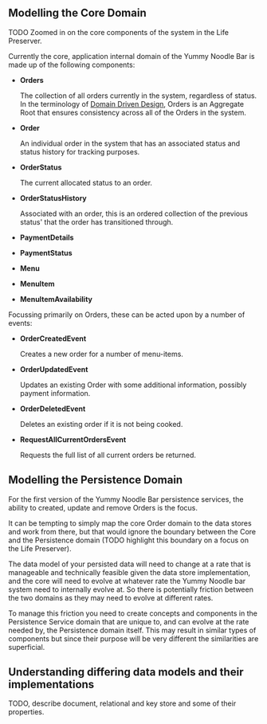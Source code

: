  

## Modelling the Core Domain

TODO Zoomed in on the core components of the system in the Life Preserver.

Currently the core, application internal domain of the Yummy Noodle Bar is made up of the following components:

* **Orders**

    The collection of all orders currently in the system, regardless of status. In the terminology of [Domain Driven Design](http://en.wikipedia.org/wiki/Domain-driven_design), Orders is an Aggregate Root that ensures consistency across all of the Orders in the system.

* **Order**

    An individual order in the system that has an associated status and status history for tracking purposes.

* **OrderStatus**

    The current allocated status to an order.

* **OrderStatusHistory**

    Associated with an order, this is an ordered collection of the previous status' that the order has transitioned through.

* **PaymentDetails**
* **PaymentStatus**
* **Menu**
* **MenuItem**
* **MenuItemAvailability**

Focussing primarily on Orders, these can be acted upon by a number of events:

* **OrderCreatedEvent**

    Creates a new order for a number of menu-items.

* **OrderUpdatedEvent**

    Updates an existing Order with some additional information, possibly payment information.

* **OrderDeletedEvent**

    Deletes an existing order if it is not being cooked.

* **RequestAllCurrentOrdersEvent**

    Requests the full list of all current orders be returned.

## Modelling the Persistence Domain

For the first version of the Yummy Noodle Bar persistence services, the ability to created, update and remove Orders is the focus.

It can be tempting to simply map the core Order domain to the data stores and work from there, but that would ignore the boundary between the Core and the Persistence domain (TODO highlight this boundary on a focus on the Life Preserver).

The data model of your persisted data will need to change at a rate that is manageable and technically feasible given the data store implementation, and the core will need to evolve at whatever rate the Yummy Noodle bar system need to internally evolve at. So there is potentially friction between the two domains as they may need to evolve at different rates.

To manage this friction you need to create concepts and components in the Persistence Service domain that are unique to, and can evolve at the rate needed by, the Persistence domain itself. This may result in similar types of components but since their purpose will be very different the similarities are superficial.

## Understanding differing data models and their implementations

TODO, describe document, relational and key store and some of their properties.